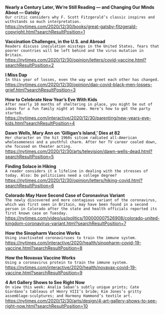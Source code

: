 **Nearly a Century Later, We’re Still Reading — and Changing Our Minds About — Gatsby**\
`Our critic considers why F. Scott Fitzgerald’s classic inspires and withstands so much interpretation.`\
https://nytimes.com/2020/12/30/books/great-gatsby-fitzgerald-copyright.html?searchResultPosition=1

**Vaccination Challenges, in the U.S. and Abroad**\
`Readers discuss inoculation missteps in the United States, fears that poorer countries will be left behind and the virus mutation in Britain.`\
https://nytimes.com/2020/12/30/opinion/letters/covid-vaccine.html?searchResultPosition=2

**I Miss Dap**\
`In this year of losses, even the way we greet each other has changed.`\
https://nytimes.com/2020/12/30/opinion/dap-covid-black-men-losses-grief.html?searchResultPosition=3

**How to Celebrate New Year’s Eve With Kids**\
`After nearly 10 months of sheltering in place, you might be out of ideas for a fun family night at home. Here’s how to get the party started.`\
https://nytimes.com/interactive/2020/12/30/parenting/new-years-eve-kids.html?searchResultPosition=4

**Dawn Wells, Mary Ann on ‘Gilligan’s Island,’ Dies at 82**\
`Her character on the hit 1960s sitcom radiated all-American wholesomeness and a youthful charm. After her TV career cooled down, she focused on theater acting.`\
https://nytimes.com/2020/12/30/arts/television/dawn-wells-dead.html?searchResultPosition=5

**Finding Solace in Hiking**\
`A reader considers it a lifeline in dealing with the stresses of today. Also: Do politicians need a college degree?`\
https://nytimes.com/2020/12/30/opinion/letters/hiking-covid.html?searchResultPosition=6

**Colorado May Have Second Case of Coronavirus Variant**\
`The newly discovered and more contagious variant of the coronavirus, which was first seen in Britain, may have been found in a second person in Colorado after the state and health officials reported its first known case on Tuesday.`\
https://nytimes.com/video/us/politics/100000007526908/colorado-united-kingdom-coronavirus-variant.html?searchResultPosition=7

**How the Sinopharm Vaccine Works**\
`Using inactivated coronaviruses to train the immune system.`\
https://nytimes.com/interactive/2020/health/sinopharm-covid-19-vaccine.html?searchResultPosition=8

**How the Novavax Vaccine Works**\
`Using a coronavirus protein to train the immune system.`\
https://nytimes.com/interactive/2020/health/novavax-covid-19-vaccine.html?searchResultPosition=9

**4 Art Gallery Shows to See Right Now**\
`On view this week: Analia Saban’s subtly unique prints; Cate Giordano’s tableaus of Henry VIII’s bride; Kim Jones’s gritty assemblage-sculptures; and Harmony Hammond’s textile art.`\
https://nytimes.com/2020/12/30/arts/design/4-art-gallery-shows-to-see-right-now.html?searchResultPosition=10

